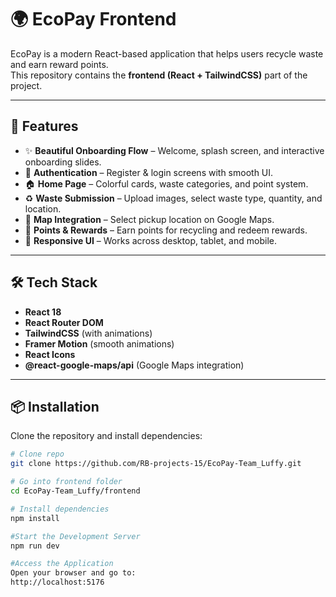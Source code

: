 # 🌍 EcoPay Frontend

EcoPay is a modern React-based application that helps users recycle waste and earn reward points.  
This repository contains the **frontend (React + TailwindCSS)** part of the project.  

---

## 🚀 Features

- ✨ **Beautiful Onboarding Flow** – Welcome, splash screen, and interactive onboarding slides.  
- 👤 **Authentication** – Register & login screens with smooth UI.  
- 🏠 **Home Page** – Colorful cards, waste categories, and point system.  
- ♻️ **Waste Submission** – Upload images, select waste type, quantity, and location.  
- 📍 **Map Integration** – Select pickup location on Google Maps.  
- 🏅 **Points & Rewards** – Earn points for recycling and redeem rewards.  
- 📱 **Responsive UI** – Works across desktop, tablet, and mobile.  

---

## 🛠️ Tech Stack

- **React 18**  
- **React Router DOM**  
- **TailwindCSS** (with animations)  
- **Framer Motion** (smooth animations)  
- **React Icons**  
- **@react-google-maps/api** (Google Maps integration)  

---

## 📦 Installation

Clone the repository and install dependencies:

```bash
# Clone repo
git clone https://github.com/RB-projects-15/EcoPay-Team_Luffy.git

# Go into frontend folder
cd EcoPay-Team_Luffy/frontend

# Install dependencies
npm install

#Start the Development Server
npm run dev

#Access the Application
Open your browser and go to:
http://localhost:5176

